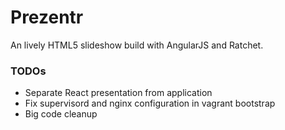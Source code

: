 # Prezentr

An lively HTML5 slideshow build with AngularJS and Ratchet.

### TODOs

* Separate React presentation from application
* Fix supervisord and nginx configuration in vagrant bootstrap
* Big code cleanup
